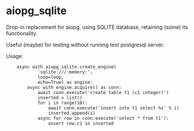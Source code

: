 aiopg_sqlite
============


Drop-in replacement for aiopg, using SQLITE database, retaining (some)
its functionality.

Useful (maybe) for testing without running test postgresql server.

Usage:

```
    async with aiopg_sqlite.create_engine(
            'sqlite:///:memory:',
            loop=loop,
            echo=True) as engine:
        async with engine.acquire() as conn:
            await conn.execute('create table t1 (c1 integer)')
            inserted = list()
            for i in range(10):
                await conn.execute('insert into t1 select %s' % i)
                inserted.append(i)
            async for row in conn.execute('select * from t1'):
                assert row.c1 in inserted
```
